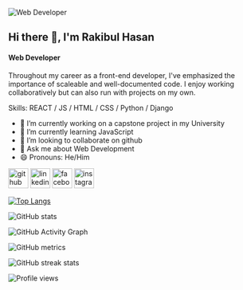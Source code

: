 ![Web Developer](https://scontent.fdac14-1.fna.fbcdn.net/v/t1.6435-9/162350166_2015714895233932_2953284904832918263_n.jpg?_nc_cat=103&ccb=1-5&_nc_sid=19026a&_nc_ohc=xiAvO349xn4AX92J0MI&_nc_ht=scontent.fdac14-1.fna&oh=7d2127e132b4bb2f2805671a8347d2b8&oe=6193CD7F)

## Hi there 👋, I'm Rakibul Hasan
#### Web Developer

Throughout my career as a front-end developer, I've emphasized the importance of scaleable and well-documented code. I enjoy working collaboratively but can also run with projects on my own.

Skills:  REACT / JS / HTML / CSS / Python /  Django

- 🔭 I’m currently working on a capstone project in my University 
- 🌱 I’m currently learning JavaScript 
- 👯 I’m looking to collaborate on github 
- 💬 Ask me about Web Development 
- 😄 Pronouns: He/Him 


[<img src='https://cdn.jsdelivr.net/npm/simple-icons@3.0.1/icons/github.svg' alt='github' height='40'>](https://github.com/rakibulbubt)  [<img src='https://cdn.jsdelivr.net/npm/simple-icons@3.0.1/icons/linkedin.svg' alt='linkedin' height='40'>](https://www.linkedin.com/in/rakibulbubt/)  [<img src='https://cdn.jsdelivr.net/npm/simple-icons@3.0.1/icons/facebook.svg' alt='facebook' height='40'>](https://www.facebook.com/myloverakib)  [<img src='https://cdn.jsdelivr.net/npm/simple-icons@3.0.1/icons/instagram.svg' alt='instagram' height='40'>](https://www.instagram.com/raqeeb_66/)  

[![Top Langs](https://github-readme-stats.vercel.app/api/top-langs/?username=rakibulbubt)](https://github.com/anuraghazra/github-readme-stats)

![GitHub stats](https://github-readme-stats.vercel.app/api?username=rakibulbubt&show_icons=true&count_private=true)  

![GitHub Activity Graph](https://activity-graph.herokuapp.com/graph?username=rakibulbubt)  

![GitHub metrics](https://metrics.lecoq.io/rakibulbubt)  

![GitHub streak stats](https://github-readme-streak-stats.herokuapp.com/?user=rakibulbubt)  

![Profile views](https://gpvc.arturio.dev/rakibulbubt)  
